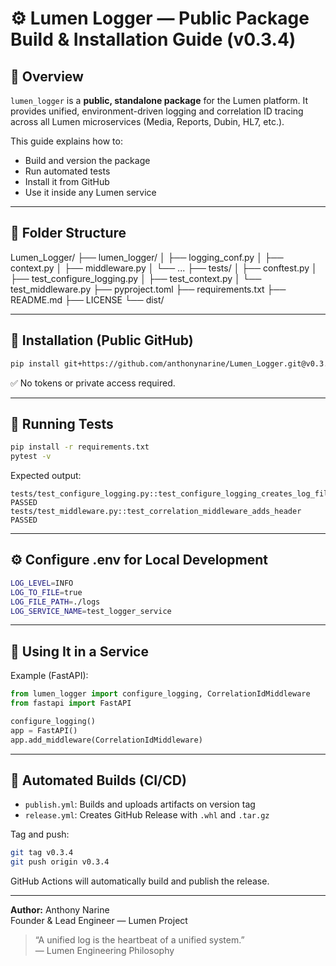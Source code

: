 # ⚙️ Lumen Logger — Public Package Build & Installation Guide (v0.3.4)

## 🧠 Overview

`lumen_logger` is a **public, standalone package** for the Lumen platform.
It provides unified, environment-driven logging and correlation ID tracing
across all Lumen microservices (Media, Reports, Dubin, HL7, etc.).

This guide explains how to:
- Build and version the package
- Run automated tests
- Install it from GitHub
- Use it inside any Lumen service

---

## 🧩 Folder Structure

Lumen_Logger/
├── lumen_logger/
│   ├── logging_conf.py
│   ├── context.py
│   ├── middleware.py
│   └── ...
├── tests/
│   ├── conftest.py
│   ├── test_configure_logging.py
│   ├── test_context.py
│   └── test_middleware.py
├── pyproject.toml
├── requirements.txt
├── README.md
├── LICENSE
└── dist/

---

## 🧱 Installation (Public GitHub)
```bash
pip install git+https://github.com/anthonynarine/Lumen_Logger.git@v0.3.4
```

✅ No tokens or private access required.

---

## 🧪 Running Tests
```bash
pip install -r requirements.txt
pytest -v
```

Expected output:
```
tests/test_configure_logging.py::test_configure_logging_creates_log_file PASSED
tests/test_middleware.py::test_correlation_middleware_adds_header PASSED
```

---

## ⚙️ Configure .env for Local Development
```bash
LOG_LEVEL=INFO
LOG_TO_FILE=true
LOG_FILE_PATH=./logs
LOG_SERVICE_NAME=test_logger_service
```

---

## 🧾 Using It in a Service
Example (FastAPI):
```python
from lumen_logger import configure_logging, CorrelationIdMiddleware
from fastapi import FastAPI

configure_logging()
app = FastAPI()
app.add_middleware(CorrelationIdMiddleware)
```

---

## 🧱 Automated Builds (CI/CD)
- `publish.yml`: Builds and uploads artifacts on version tag  
- `release.yml`: Creates GitHub Release with `.whl` and `.tar.gz`  

Tag and push:
```bash
git tag v0.3.4
git push origin v0.3.4
```

GitHub Actions will automatically build and publish the release.

---

**Author:** Anthony Narine  
Founder & Lead Engineer — Lumen Project  
> “A unified log is the heartbeat of a unified system.”  
> — Lumen Engineering Philosophy

